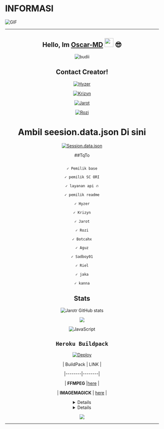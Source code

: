 # INFORMASI

<img align="center" fit="fill" alt="GIF" src="https://media.giphy.com/media/836HiJc7pgzy8iNXCn/giphy.gif" />

<div align="center">

---

## Hello, Im [Oscar-MD](https://instagram.com/zalfapontianak?igshid=YmMyMTA2M2Y=) <img src="https://github.com/TheDudeThatCode/TheDudeThatCode/blob/master/Assets/Hi.gif" width="29px"> :sunglasses:

<p align="center">

  <img src="http://readme-typing-svg.herokuapp.com?color=%230B80F7&center=true&vCenter=true&multiline=false&lines=Hai+teman!.;My+name+is+Oscar-MD;Sc+ini+Recode.;jangan+bully+saia%2C++Bwang+%3A).;jangan+lupa+kasih+start+🌟" alt="budii">

</p>

## Contact Creator!

[![Hyzer](https://img.shields.io/badge/Hyzer-25D366?style=for-the-badge&logo=Hyzer&logoColor=white)](https://wa.me/6287892711054)

[![Krizyn](https://img.shields.io/badge/Krizyn-25D366?style=for-the-badge&logo=Krizyn&logoColor=white)](https://wa.me/62895327934887)

[![Jarot](https://img.shields.io/badge/Jarot-25D366?style=for-the-badge&logo=Jarot&logoColor=white)](https://wa.me/6285850539404)

[![Rozi](https://img.shields.io/badge/Rozi-25D366?style=for-the-badge&logo=Rozi&logoColor=white)](https://wa.me/6285828764046)

# Ambil seesion.data.json Di sini

[![Session.data.json](https://repl.it/badge/github/quiec/whatsAlfa)](https://replit.com/@HEROKUAKUN/Qr-2#README.md)

##TqTo

```bash

✓ Pemilik base

✓ pemilik SC ORI

✓ layanan api 🔥

✓ pemilik readme

✓ Hyzer

✓ Krizyn

✓ Jarot

✓ Rozi

✓ Botcahx

✓ Aguz

✓ Sadboy01

✓ Riel

✓ jaka

✓ kanna

```

## Stats

![Jarotr GitHub stats](https://github-readme-stats.vercel.app/api?username=Jarotr&show_icons=true&theme=radical)

<p align="center"><a href="https://github.com/Kangsad01"><img src="https://github-readme-stats.vercel.app/api/top-langs/?username=Jarotr&theme=radical&layout=compact"></a></p>

<img alt="JavaScript" src="https://img.shields.io/badge/javascript%20-%23323330.svg?&style=for-the-badge&logo=javascript&logoColor=%23F7DF1E"/>

## ```Heroku Buildpack```

[![Deploy](https://www.herokucdn.com/deploy/button.svg)](https://heroku.com/deploy?template=https://github.com/Alpiii22/md21)

| BuildPack | LINK |

|--------|--------|

| **FFMPEG** |[here](https://github.com/jonathanong/heroku-buildpack-ffmpeg-latest) |

| **IMAGEMAGICK** | [here](https://github.com/mcollina/heroku-buildpack-imagemagick) |

<details>

    <summary>&#127942 <b>GitHub Awards</b></summary><br/>

![Github Trophy](https://github-profile-trophy.vercel.app/?username=Jarotr)

</details>

<details>

    <summary>&#127942 <b>GitHub Activity</b></summary><br/>

![Metrics](https://metrics.lecoq.io/Jarotr?template=classic&repositories.forks=true&languages=1&languages.colors=github&languages.threshold=0%25&config.timezone=Asia%2Fpasuruan)

</details> 

![](https://visitor-badge.glitch.me/badge?page_id=Jarotr)

---

